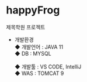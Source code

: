# happyFrog
 제목학원 프로젝트<br>
- 개발환경<br> 
◆ 개발언어 : JAVA 11<br> 
◆ DB : MYSQL<br>  
◆ 개발툴 : VS CODE, IntelliJ<br>
◆ WAS : TOMCAT 9 
  
  
 
 
